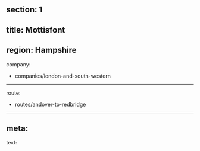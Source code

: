 ﻿section: 1
----
title: Mottisfont
----
region: Hampshire
----
company:
- companies/london-and-south-western
----
route:
- routes/andover-to-redbridge
----
meta:
----
text:
